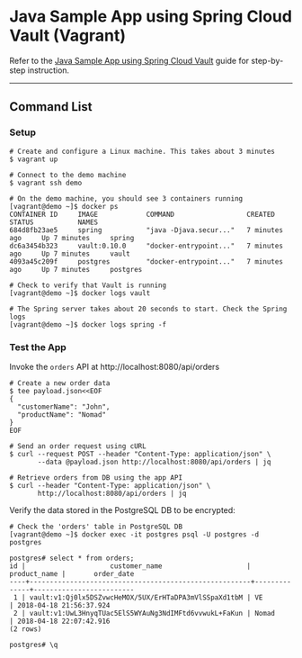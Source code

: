 # Java Sample App using Spring Cloud Vault (Vagrant)

Refer to the [Java Sample App using Spring Cloud Vault](https://learn.hashicorp.com/vault/developer/eaas-spring-demo) guide for step-by-step instruction.

----


## Command List

### Setup

```shell
# Create and configure a Linux machine. This takes about 3 minutes
$ vagrant up

# Connect to the demo machine
$ vagrant ssh demo

# On the demo machine, you should see 3 containers running
[vagrant@demo ~]$ docker ps
CONTAINER ID     IMAGE            COMMAND                  CREATED           STATUS           NAMES
684d8fb23ae5     spring           "java -Djava.secur..."   7 minutes ago     Up 7 minutes     spring
dc6a3454b323     vault:0.10.0     "docker-entrypoint..."   7 minutes ago     Up 7 minutes     vault
4093a45c209f     postgres         "docker-entrypoint..."   7 minutes ago     Up 7 minutes     postgres

# Check to verify that Vault is running
[vagrant@demo ~]$ docker logs vault

# The Spring server takes about 20 seconds to start. Check the Spring logs
[vagrant@demo ~]$ docker logs spring -f
```

### Test the App

Invoke the `orders` API at http://localhost:8080/api/orders

```shell
# Create a new order data
$ tee payload.json<<EOF
{
  "customerName": "John",
  "productName": "Nomad"
}
EOF

# Send an order request using cURL
$ curl --request POST --header "Content-Type: application/json" \
       --data @payload.json http://localhost:8080/api/orders | jq

# Retrieve orders from DB using the app API
$ curl --header "Content-Type: application/json" \
       http://localhost:8080/api/orders | jq
```

Verify the data stored in the PostgreSQL DB to be encrypted:

```shell
# Check the 'orders' table in PostgreSQL DB
[vagrant@demo ~]$ docker exec -it postgres psql -U postgres -d postgres

postgres# select * from orders;
id |                     customer_name                     | product_name |       order_date
----+-------------------------------------------------------+--------------+-------------------------
 1 | vault:v1:Qj0lx5DSZvwcHeMOX/5UX/ErHTaDPA3mVlSSpaXd1tbM | VE           | 2018-04-18 21:56:37.924
 2 | vault:v1:UwL3HnyqTUac5ElS5WYAuNg3NdIMFtd6vvwukL+FaKun | Nomad        | 2018-04-18 22:07:42.916
(2 rows)

postgres# \q
```

